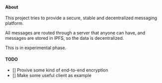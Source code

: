 #### About

This project tries to provide a secure, stable and decentralized messaging platform.

All messages are routed through a server that anyone can have, and messages are stored in IPFS, so the data is decentralized.

This is in experimental phase.

#### TODO
- [] Provive some kind of end-to-end encryption
- [] Make some useful client as example